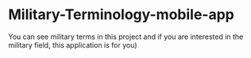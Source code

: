 # Military-Terminology-mobile-app
You can see military terms in this project and if you are interested in the military field, this application is for you)
